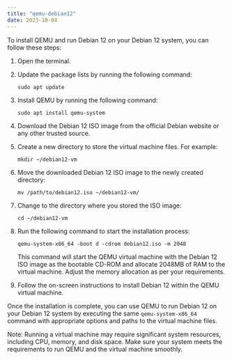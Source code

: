 ```yaml
---
title: "qemu-debian12"
date: 2023-10-04
---
```

To install QEMU and run Debian 12 on your Debian 12 system, you can follow these steps:

1. Open the terminal.

2. Update the package lists by running the following command:
   ```
   sudo apt update
   ```

3. Install QEMU by running the following command:
   ```
   sudo apt install qemu-system
   ```

4. Download the Debian 12 ISO image from the official Debian website or any other trusted source.

5. Create a new directory to store the virtual machine files. For example:
   ```
   mkdir ~/debian12-vm
   ```

6. Move the downloaded Debian 12 ISO image to the newly created directory:
   ```
   mv /path/to/debian12.iso ~/debian12-vm/
   ```

7. Change to the directory where you stored the ISO image:
   ```
   cd ~/debian12-vm
   ```

8. Run the following command to start the installation process:
   ```
   qemu-system-x86_64 -boot d -cdrom debian12.iso -m 2048
   ```

   This command will start the QEMU virtual machine with the Debian 12 ISO image as the bootable CD-ROM and allocate 2048MB of RAM to the virtual machine. Adjust the memory allocation as per your requirements.

9. Follow the on-screen instructions to install Debian 12 within the QEMU virtual machine.

Once the installation is complete, you can use QEMU to run Debian 12 on your Debian 12 system by executing the same `qemu-system-x86_64` command with appropriate options and paths to the virtual machine files.

Note: Running a virtual machine may require significant system resources, including CPU, memory, and disk space. Make sure your system meets the requirements to run QEMU and the virtual machine smoothly.

